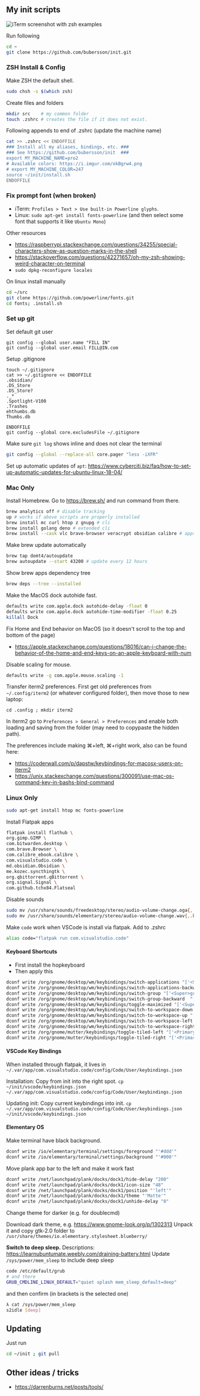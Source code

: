 ## My init scripts

![iTerm screenshot with zsh examples](resources/screenshot.png)

Run following
```sh
cd ~
git clone https://github.com/bubersson/init.git
```

### ZSH Install & Config

Make ZSH the default shell.
```sh
sudo chsh -s $(which zsh)
```

Create files and folders
```sh
mkdir src    # my common folder
touch .zshrc # creates the file if it does not exist. 
```

Following appends to end of .zshrc (update the machine name)
```sh
cat >> .zshrc << ENDOFFILE
### Install all my aliases, bindings, etc. ###
### See https://github.com/bubersson/init  ###
export MY_MACHINE_NAME=pro2
# Available colors: https://i.imgur.com/okBgrw4.png
# export MY_MACHINE_COLOR=247 
source ~/init/install.sh
ENDOFFILE
```

### Fix prompt font (when broken)
- iTerm: `Profiles > Text > Use built-in Powerline glyphs`.
- Linux: `sudo apt-get install fonts-powerline` (and then select some font that supports it like `Ubuntu Mono`)

Other resources
- https://raspberrypi.stackexchange.com/questions/34255/special-characters-show-as-question-marks-in-the-shell
- https://stackoverflow.com/questions/42271657/oh-my-zsh-showing-weird-character-on-terminal
- `sudo dpkg-reconfigure locales`

On linux install manually
```sh
cd ~/src
git clone https://github.com/powerline/fonts.git
cd fonts; .install.sh
```

### Set up git

Set default git user
```
git config --global user.name "FILL IN"
git config --global user.email FILL@IN.com
```

Setup .gitignore
```
touch ~/.gitignore
cat >> ~/.gitignore << ENDOFFILE
.obsidian/
.DS_Store
.DS_Store?
._*
.Spotlight-V100
.Trashes
ehthumbs.db
Thumbs.db

ENDOFFILE
git config --global core.excludesFile ~/.gitignore
```

Make sure `git log` shows inline and does not clear the terminal
```sh
git config --global --replace-all core.pager "less -iXFR"
```

Set up automatic updates of `apt`:
https://www.cyberciti.biz/faq/how-to-set-up-automatic-updates-for-ubuntu-linux-18-04/

### Mac Only

Install Homebrew.
Go to https://brew.sh/ and run command from there. 
```sh
brew analytics off # disable tracking 
up # works if above scripts are properly installed
brew install mc curl htop z gnupg # cli
brew install golang deno # extended cli
brew install --cask vlc brave-browser veracrypt obsidian calibre # apps
```

Make brew update automatically
```sh
brew tap domt4/autoupdate
brew autoupdate --start 43200 # update every 12 hours
```

Show brew apps dependency tree
```sh
brew deps --tree --installed
```

Make the MacOS dock autohide fast.
```sh
defaults write com.apple.dock autohide-delay -float 0
defaults write com.apple.dock autohide-time-modifier -float 0.25
killall Dock
```

Fix Home and End behavior on MacOS (so it doesn't scroll to the top and bottom of the page)
* https://apple.stackexchange.com/questions/18016/can-i-change-the-behavior-of-the-home-and-end-keys-on-an-apple-keyboard-with-num

Disable scaling for mouse.
```sh
defaults write -g com.apple.mouse.scaling -1
```

Transfer iterm2 preferences. First get old preferences from `~/.config/iterm2` (or whatever configured folder), then move those to new laptop:
```
cd .config ; mkdir iterm2
```
In iterm2 go to `Preferences > General > Preferences` and enable both loading and saving from the folder (may need to copypaste the hidden path).

The preferences include making ⌘+left, ⌘+right work, also can be found here:
* https://coderwall.com/p/dapstw/keybindings-for-macosx-users-on-iterm2
* https://unix.stackexchange.com/questions/300091/use-mac-os-command-key-in-bashs-bind-command



### Linux Only
```sh
sudo apt-get install htop mc fonts-powerline
```

Install Flatpak apps
```sh
flatpak install flathub \
org.gimp.GIMP \
com.bitwarden.desktop \
com.brave.Browser \
com.calibre_ebook.calibre \
com.visualstudio.code \
md.obsidian.Obsidian \
me.kozec.syncthingtk \
org.qbittorrent.qBittorrent \
org.signal.Signal \
com.github.tchx84.Flatseal
```

Disable sounds
```sh
sudo mv /usr/share/sounds/freedesktop/stereo/audio-volume-change.oga{,.backup}
sudo mv /usr/share/sounds/elementary/stereo/audio-volume-change.wav{,.backup}
```

Make `code` work when VSCode is install via flatpak.
Add to .zshrc
```sh
alias code="flatpak run com.visualstudio.code"
```

#### Keyboard Shortcuts
- First install the hopkeyboard
- Then apply this

```sh
dconf write /org/gnome/desktop/wm/keybindings/switch-applications "['<Super>Tab', '<Primary>Tab']"
dconf write /org/gnome/desktop/wm/keybindings/switch-applications-backward "['<Shift><Super>Tab', '<Primary><Shift>Tab']"
dconf write /org/gnome/desktop/wm/keybindings/switch-group "['<Super>grave', '<Super>asciitilde', '<Primary>grave']"
dconf write /org/gnome/desktop/wm/keybindings/switch-group-backward  "['<Shift><Super>grave', '<Shift><Super>asciitilde', '<Primary><Shift>grave']"
dconf write /org/gnome/desktop/wm/keybindings/toggle-maximized "['<Super>m', '<Super>Up']"
dconf write /org/gnome/desktop/wm/keybindings/switch-to-workspace-down "['<Alt>Page_Down']"
dconf write /org/gnome/desktop/wm/keybindings/switch-to-workspace-up "['<Alt>Page_Up']"
dconf write /org/gnome/desktop/wm/keybindings/switch-to-workspace-left "['<Super>Home']"
dconf write /org/gnome/desktop/wm/keybindings/switch-to-workspace-right "['<Super>End']"
dconf write /org/gnome/mutter/keybindings/toggle-tiled-left "['<Primary><Super>Left', '<Primary><Super>KP_Left', '<Primary><Super>h', '<Super>Left']"
dconf write /org/gnome/mutter/keybindings/toggle-tiled-right "['<Primary><Super>Right', '<Primary><Super>KP_Right', '<Primary><Super>l', '<Super>Right']"
```

#### VSCode Key Bindings
When installed through flatpak, it lives in `~/.var/app/com.visualstudio.code/config/Code/User/keybindings.json`

Installation: Copy from init into the right spot. 
`cp ~/init/vscode/keybindings.json ~/.var/app/com.visualstudio.code/config/Code/User/keybindings.json`

Updating init: Copy current keybindings into init. 
`cp ~/.var/app/com.visualstudio.code/config/Code/User/keybindings.json ~/init/vscode/keybindings.json`

#### Elementary OS

Make terminal have black background.
```sh
dconf write /io/elementary/terminal/settings/foreground "'#ddd'"
dconf write /io/elementary/terminal/settings/background "'#000'"
```
Move plank app bar to the left and make it work fast
```sh
dconf write /net/launchpad/plank/docks/dock1/hide-delay "200"
dconf write /net/launchpad/plank/docks/dock1/icon-size "48"
dconf write /net/launchpad/plank/docks/dock1/position "'left'"
dconf write /net/launchpad/plank/docks/dock1/theme "'Matte'"
dconf write /net/launchpad/plank/docks/dock1/unhide-delay "0"
```

Change theme for darker (e.g. for doublecmd)

Download dark theme, e.g. https://www.gnome-look.org/p/1302313
Unpack it and copy gtk-2.0 folder to 
`/usr/share/themes/io.elementary.stylesheet.blueberry/`

**Switch to deep sleep.**
Descriptions: https://learnubuntumate.weebly.com/draining-battery.html
Update `/sys/power/mem_sleep` to include deep sleep
```sh
code /etc/default/grub
# and there 
GRUB_CMDLINE_LINUX_DEFAULT="quiet splash mem_sleep_default=deep"
```
and then confirm (in brackets is the selected one)
```sh
λ cat /sys/power/mem_sleep
s2idle [deep]
```

## Updating

Just run 
```sh
cd ~/init ; git pull
```

## Other ideas / tricks
* https://darrenburns.net/posts/tools/
